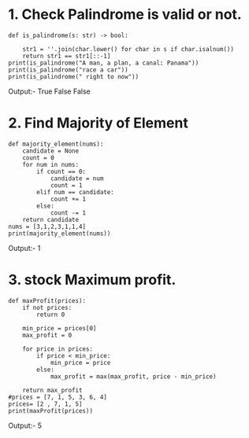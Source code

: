 # 1. Check Palindrome is valid or not.

```
def is_palindrome(s: str) -> bool:
    
    str1 = ''.join(char.lower() for char in s if char.isalnum())
    return str1 == str1[::-1]
print(is_palindrome("A man, a plan, a canal: Panama")) 
print(is_palindrome("race a car"))
print(is_palindrome(" right to now"))     
```
Output:- True
         False
         False
# 2. Find Majority of Element 

```
def majority_element(nums):
    candidate = None
    count = 0
    for num in nums:
        if count == 0:
            candidate = num 
            count = 1        
        elif num == candidate:
            count += 1       
        else:
            count -= 1       
    return candidate 
nums = [3,1,2,3,1,1,4]
print(majority_element(nums))
```
Output:- 1

# 3. stock Maximum profit.

```
def maxProfit(prices):
    if not prices:
        return 0

    min_price = prices[0]
    max_profit = 0

    for price in prices:
        if price < min_price:
            min_price = price
        else:
            max_profit = max(max_profit, price - min_price)

    return max_profit
#prices = [7, 1, 5, 3, 6, 4]
prices= [2 , 7, 1, 5]
print(maxProfit(prices)) 
```
Output:- 5